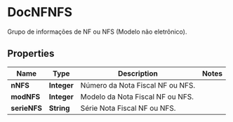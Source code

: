 

# DocNFNFS

Grupo de informações de NF ou NFS (Modelo não eletrônico).

## Properties

| Name | Type | Description | Notes |
|------------ | ------------- | ------------- | -------------|
|**nNFS** | **Integer** | Número da Nota Fiscal NF ou NFS. |  |
|**modNFS** | **Integer** | Modelo da Nota Fiscal NF ou NFS. |  |
|**serieNFS** | **String** | Série Nota Fiscal NF ou NFS. |  |



